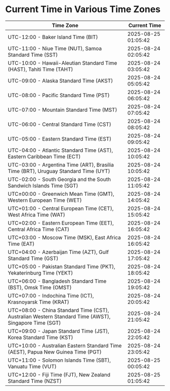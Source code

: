 # Current Time in Various Time Zones

| Time Zone | Current Time |
|-----------|--------------|
| UTC-12:00 - Baker Island Time (BIT) | 2025-08-25 01:05:42 |
| UTC-11:00 - Niue Time (NUT), Samoa Standard Time (SST) | 2025-08-24 02:05:42 |
| UTC-10:00 - Hawaii-Aleutian Standard Time (HAST), Tahiti Time (TAHT) | 2025-08-24 03:05:42 |
| UTC-09:00 - Alaska Standard Time (AKST) | 2025-08-24 05:05:42 |
| UTC-08:00 - Pacific Standard Time (PST) | 2025-08-24 06:05:42 |
| UTC-07:00 - Mountain Standard Time (MST) | 2025-08-24 07:05:42 |
| UTC-06:00 - Central Standard Time (CST) | 2025-08-24 08:05:42 |
| UTC-05:00 - Eastern Standard Time (EST) | 2025-08-24 09:05:42 |
| UTC-04:00 - Atlantic Standard Time (AST), Eastern Caribbean Time (ECT) | 2025-08-24 10:05:42 |
| UTC-03:00 - Argentina Time (ART), Brasília Time (BRT), Uruguay Standard Time (UYT) | 2025-08-24 10:05:42 |
| UTC-02:00 - South Georgia and the South Sandwich Islands Time (SGT) | 2025-08-24 11:05:42 |
| UTC±00:00 - Greenwich Mean Time (GMT), Western European Time (WET) | 2025-08-24 14:05:42 |
| UTC+01:00 - Central European Time (CET), West Africa Time (WAT) | 2025-08-24 15:05:42 |
| UTC+02:00 - Eastern European Time (EET), Central Africa Time (CAT) | 2025-08-24 16:05:42 |
| UTC+03:00 - Moscow Time (MSK), East Africa Time (EAT) | 2025-08-24 16:05:42 |
| UTC+04:00 - Azerbaijan Time (AZT), Gulf Standard Time (GST) | 2025-08-24 17:05:42 |
| UTC+05:00 - Pakistan Standard Time (PKT), Yekaterinburg Time (YEKT) | 2025-08-24 18:05:42 |
| UTC+06:00 - Bangladesh Standard Time (BST), Omsk Time (OMST) | 2025-08-24 19:05:42 |
| UTC+07:00 - Indochina Time (ICT), Krasnoyarsk Time (KRAT) | 2025-08-24 20:05:42 |
| UTC+08:00 - China Standard Time (CST), Australian Western Standard Time (AWST), Singapore Time (SGT) | 2025-08-24 21:05:42 |
| UTC+09:00 - Japan Standard Time (JST), Korea Standard Time (KST) | 2025-08-24 22:05:42 |
| UTC+10:00 - Australian Eastern Standard Time (AEST), Papua New Guinea Time (PGT) | 2025-08-24 23:05:42 |
| UTC+11:00 - Solomon Islands Time (SBT), Vanuatu Time (VUT) | 2025-08-25 00:05:42 |
| UTC+12:00 - Fiji Time (FJT), New Zealand Standard Time (NZST) | 2025-08-25 01:05:42 |
